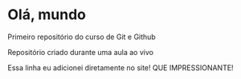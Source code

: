 # Olá, mundo
 Primeiro repositório do curso de Git e Github

 Repositório criado durante uma aula ao vivo

 Essa linha eu adicionei diretamente no site! QUE IMPRESSIONANTE!

